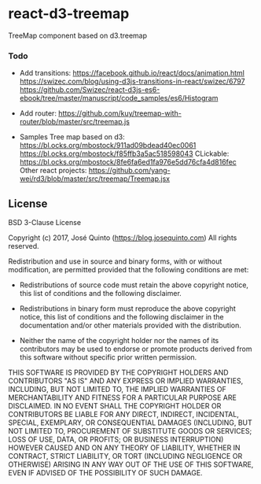 # react-d3-treemap
TreeMap component based on d3.treemap


### Todo
- Add transitions:
    https://facebook.github.io/react/docs/animation.html
    https://swizec.com/blog/using-d3js-transitions-in-react/swizec/6797
    https://github.com/Swizec/react-d3js-es6-ebook/tree/master/manuscript/code_samples/es6/Histogram

- Add router:
    https://github.com/kuy/treemap-with-router/blob/master/src/treemap.js

- Samples
Tree map based on d3:
https://bl.ocks.org/mbostock/911ad09bdead40ec0061
https://bl.ocks.org/mbostock/f85ffb3a5ac518598043
CLickable: https://bl.ocks.org/mbostock/8fe6fa6ed1fa976e5dd76cfa4d816fec
Other react projects:
https://github.com/yang-wei/rd3/blob/master/src/treemap/Treemap.jsx


## License
BSD 3-Clause License

Copyright (c) 2017, José Quinto (https://blog.josequinto.com)
All rights reserved.

Redistribution and use in source and binary forms, with or without
modification, are permitted provided that the following conditions are met:

* Redistributions of source code must retain the above copyright notice, this
  list of conditions and the following disclaimer.

* Redistributions in binary form must reproduce the above copyright notice,
  this list of conditions and the following disclaimer in the documentation
  and/or other materials provided with the distribution.

* Neither the name of the copyright holder nor the names of its
  contributors may be used to endorse or promote products derived from
  this software without specific prior written permission.

THIS SOFTWARE IS PROVIDED BY THE COPYRIGHT HOLDERS AND CONTRIBUTORS "AS IS"
AND ANY EXPRESS OR IMPLIED WARRANTIES, INCLUDING, BUT NOT LIMITED TO, THE
IMPLIED WARRANTIES OF MERCHANTABILITY AND FITNESS FOR A PARTICULAR PURPOSE ARE
DISCLAIMED. IN NO EVENT SHALL THE COPYRIGHT HOLDER OR CONTRIBUTORS BE LIABLE
FOR ANY DIRECT, INDIRECT, INCIDENTAL, SPECIAL, EXEMPLARY, OR CONSEQUENTIAL
DAMAGES (INCLUDING, BUT NOT LIMITED TO, PROCUREMENT OF SUBSTITUTE GOODS OR
SERVICES; LOSS OF USE, DATA, OR PROFITS; OR BUSINESS INTERRUPTION) HOWEVER
CAUSED AND ON ANY THEORY OF LIABILITY, WHETHER IN CONTRACT, STRICT LIABILITY,
OR TORT (INCLUDING NEGLIGENCE OR OTHERWISE) ARISING IN ANY WAY OUT OF THE USE
OF THIS SOFTWARE, EVEN IF ADVISED OF THE POSSIBILITY OF SUCH DAMAGE.
